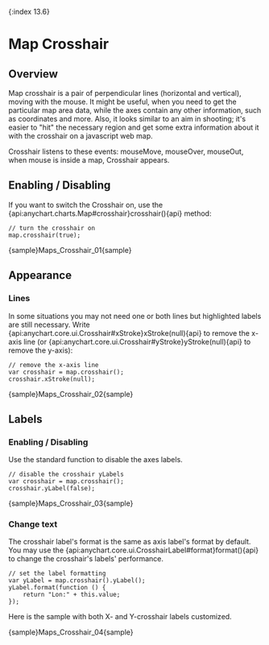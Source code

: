 {:index 13.6}
# Map Crosshair

## Overview

Map crosshair is a pair of perpendicular lines (horizontal and vertical), moving with the mouse. It might be useful, when you need to get the particular map area data, while the axes contain any other information, such as coordinates and more. Also, it looks similar to an aim in shooting; it's easier to "hit" the necessary region and get some extra information about it with the crosshair on a javascript web map.
  
Crosshair listens to these events: mouseMove, mouseOver, mouseOut, when mouse is inside a map, Crosshair appears.
 
## Enabling / Disabling       
 
If you want to switch the Crosshair on, use the {api:anychart.charts.Map#crosshair}crosshair(){api} method:

```
// turn the crosshair on
map.crosshair(true);
```
{sample}Maps\_Crosshair\_01{sample}

## Appearance

### Lines

In some situations you may not need one or both lines but highlighted labels are still necessary. Write {api:anychart.core.ui.Crosshair#xStroke}xStroke(null){api} to remove the x-axis line (or {api:anychart.core.ui.Crosshair#yStroke}yStroke(null){api} to remove the y-axis):

```
// remove the x-axis line
var crosshair = map.crosshair();
crosshair.xStroke(null); 
```
{sample}Maps\_Crosshair\_02{sample}

## Labels

### Enabling / Disabling

Use the standard function to disable the axes labels.

```
// disable the crosshair yLabels
var crosshair = map.crosshair();
crosshair.yLabel(false);
```
{sample}Maps\_Crosshair\_03{sample}

### Change text

The crosshair label's format is the same as axis label's format by default. You may use the {api:anychart.core.ui.CrosshairLabel#format}format(){api} to change the crosshair's labels' performance. 

```
// set the label formatting
var yLabel = map.crosshair().yLabel();
yLabel.format(function () {
	return "Lon:" + this.value;
});
```

Here is the sample with both X- and Y-crosshair labels customized.

{sample}Maps\_Crosshair\_04{sample}